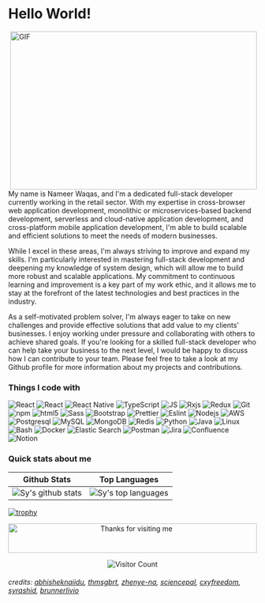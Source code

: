 <h1>Hello World!</h1>

<p>
      <img align="right" alt="GIF" src="https://github.com/abhisheknaiidu/abhisheknaiidu/blob/master/code.gif?raw=true" width="500" height="320" />
My name is Nameer Waqas, and I'm a dedicated full-stack developer currently working in the retail sector. With my expertise in cross-browser web application development, monolithic or microservices-based backend development, serverless and cloud-native application development, and cross-platform mobile application development, I'm able to build scalable and efficient solutions to meet the needs of modern businesses.

While I excel in these areas, I'm always striving to improve and expand my skills. I'm particularly interested in mastering full-stack development and deepening my knowledge of system design, which will allow me to build more robust and scalable applications. My commitment to continuous learning and improvement is a key part of my work ethic, and it allows me to stay at the forefront of the latest technologies and best practices in the industry.

As a self-motivated problem solver, I'm always eager to take on new challenges and provide effective solutions that add value to my clients' businesses. I enjoy working under pressure and collaborating with others to achieve shared goals. If you're looking for a skilled full-stack developer who can help take your business to the next level, I would be happy to discuss how I can contribute to your team. Please feel free to take a look at my Github profile for more information about my projects and contributions.</p>

<h3>Things I code with</h3>
<p>
  <img alt="React" src="https://img.shields.io/badge/React-20232A?style=for-the-badge&logo=react&logoColor=61DAFB" />
  <img alt="React" src="https://img.shields.io/badge/Angular-DD0031?style=for-the-badge&logo=angular&logoColor=white" />
  <img alt="React Native" src="https://img.shields.io/badge/React_Native-20232A?style=for-the-badge&logo=react&logoColor=61DAFB" />
  <img alt="TypeScript" src="https://img.shields.io/badge/TypeScript-007ACC?style=for-the-badge&logo=typescript&logoColor=white" />
  <img alt="JS" src="https://img.shields.io/badge/JavaScript-F7DF1E?style=for-the-badge&logo=JavaScript&logoColor=white" />
  <img alt="Rxjs" src="https://img.shields.io/badge/ReactiveX-B7178C?style=for-the-badge&logo=ReactiveX&logoColor=white" />
  <img alt="Redux" src="https://img.shields.io/badge/Redux-593D88?style=for-the-badge&logo=redux&logoColor=white" />
  <img alt="Git" src="https://img.shields.io/badge/GIT-E44C30?style=for-the-badge&logo=git&logoColor=white" />
  <img alt="npm" src="https://img.shields.io/badge/npm-CB3837?style=for-the-badge&logo=npm&logoColor=white" />
  <img alt="html5" src="https://img.shields.io/badge/HTML-239120?style=for-the-badge&logo=html5&logoColor=white" />
  <img alt="Sass" src="https://img.shields.io/badge/Sass-CC6699?style=for-the-badge&logo=sass&logoColor=white" />
  <img alt="Bootstrap" src="https://img.shields.io/badge/Bootstrap-563D7C?style=for-the-badge&logo=bootstrap&logoColor=white" />
  <img alt="Prettier" src="https://img.shields.io/badge/prettier-1A2C34?style=for-the-badge&logo=prettier&logoColor=F7BA3E" />
  <img alt="Eslint" src="https://img.shields.io/badge/eslint-3A33D1?style=for-the-badge&logo=eslint&logoColor=white" />
  <img alt="Nodejs" src="https://img.shields.io/badge/Node.js-43853D?style=for-the-badge&logo=node.js&logoColor=white" />
  <img alt="AWS" src="https://img.shields.io/badge/Amazon_AWS-FF9900?style=for-the-badge&logo=amazonaws&logoColor=white" />
  <img alt="Postgresql" src="https://img.shields.io/badge/PostgreSQL-316192?style=for-the-badge&logo=postgresql&logoColor=white" />
  <img alt="MySQL" src="https://img.shields.io/badge/MySQL-005C84?style=for-the-badge&logo=mysql&logoColor=white" />
  <img alt="MongoDB" src="https://img.shields.io/badge/MongoDB-4EA94B?style=for-the-badge&logo=mongodb&logoColor=white" />
  <img alt="Redis" src="https://img.shields.io/badge/redis-%23DD0031.svg?&style=for-the-badge&logo=redis&logoColor=white" />
  <img alt="Python" src="https://img.shields.io/badge/Python-14354C?style=for-the-badge&logo=python&logoColor=white" />
  <img alt="Java" src="https://img.shields.io/badge/Java-ED8B00?style=for-the-badge&logo=openjdk&logoColor=white" />
  <img alt="Linux" src="https://img.shields.io/badge/Linux-FCC624?style=for-the-badge&logo=linux&logoColor=black" />
  <img alt="Bash" src="https://img.shields.io/badge/GNU%20Bash-4EAA25?style=for-the-badge&logo=GNU%20Bash&logoColor=white" />  
  <img alt="Docker" src="https://img.shields.io/badge/docker-%230db7ed.svg?style=for-the-badge&logo=docker&logoColor=white" />  
  <img alt="Elastic Search" src="https://img.shields.io/badge/-ElasticSearch-005571?style=for-the-badge&logo=elasticsearch" /> 
  <img alt="Postman" src="https://img.shields.io/badge/Postman-FF6C37?style=for-the-badge&logo=postman&logoColor=white" />  
  <img alt="Jira" src="https://img.shields.io/badge/Jira-0052CC?style=for-the-badge&logo=Jira&logoColor=white" />  
  <img alt="Confluence" src="https://img.shields.io/badge/confluence-%23172BF4.svg?style=for-the-badge&logo=confluence&logoColor=white" />  
  <img alt="Notion" src="https://img.shields.io/badge/Notion-%23000000.svg?style=for-the-badge&logo=notion&logoColor=white" />  
</p>

### Quick stats about me
| Github Stats | Top Languages |
| --- | --- |
| ![Sy's github stats](https://github-readme-stats.vercel.app/api?username=nameerwaqas&show_icons=true&title_color=f6c32c&icon_color=f6c32c&text_color=9f9f9f&bg_color=151515&count_private=true) | ![Sy's top languages](https://github-readme-stats.vercel.app/api/top-langs/?username=nameerwaqas&show_icons=true&title_color=f6c32c&icon_color=f6c32c&text_color=9f9f9f&bg_color=151515&count_private=true&layout=compact) |

  [![trophy](https://github-profile-trophy.vercel.app/?username=nameerwaqas&theme=onedark&row=1&margin-w=40)](https://github-profile-trophy.vercel.app/?username=nameerwaqas&theme=onedark&row=1&margin-w=40)

<!-- Footer -->
<div align="center" style="margin-top:0">
<img height="60" alt="Thanks for visiting me" width="100%" src="https://raw.githubusercontent.com/BrunnerLivio/brunnerlivio/master/images/marquee.svg" />

![Visitor Count](https://profile-counter.glitch.me/nameerwaqas/count.svg)
</div>

<h6>credits: 
      <a href="https://github.com/abhisheknaiidu/abhisheknaiidu/blob/master/README.md">abhisheknaiidu</a>, 
      <a href="https://github.com/thmsgbrt/thmsgbrt/blob/master/README.md">thmsgbrt</a>, 
      <a href="https://github.com/Zhenye-Na/zhenye-na/blob/master/README.md">zhenye-na</a>, 
      <a href="https://github.com/sciencepal/sciencepal/blob/master/README.md">sciencepal</a>, 
      <a href="https://github.com/cxyfreedom/cxyfreedom/blob/master/README.md">cxyfreedom</a>, 
      <a href="https://github.com/syrashid/syrashid/blob/main/README.md">syrashid</a>,
      <a href="https://github.com/BrunnerLivio/brunnerlivio/blob/master/README.md">brunnerlivio</a>
</h6>
